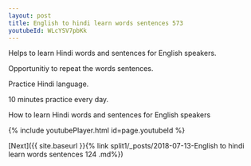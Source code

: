 ```yaml
---
layout: post
title: English to hindi learn words sentences 573 
youtubeId: WLcYSV7pbKk
---
```

 
 
Helps to learn Hindi words and sentences for English speakers.

Opportunitiy to repeat the words sentences. 

Practice Hindi language. 
 
10 minutes practice every day. 
 
How to learn Hindi words and sentences for English speakers 
 
{% include youtubePlayer.html id=page.youtubeId %}
 
 
[Next]({{ site.baseurl }}{% link  split1/_posts/2018-07-13-English to hindi learn words sentences 124 .md%})
 
